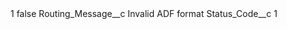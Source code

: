 <?xml version="1.0" encoding="UTF-8"?>
<CustomMetadata xmlns="http://soap.sforce.com/2006/04/metadata" xmlns:xsi="http://www.w3.org/2001/XMLSchema-instance" xmlns:xsd="http://www.w3.org/2001/XMLSchema">
    <label>1</label>
    <protected>false</protected>
    <values>
        <field>Routing_Message__c</field>
        <value xsi:type="xsd:string">Invalid ADF format</value>
    </values>
    <values>
        <field>Status_Code__c</field>
        <value xsi:type="xsd:string">1</value>
    </values>
</CustomMetadata>
